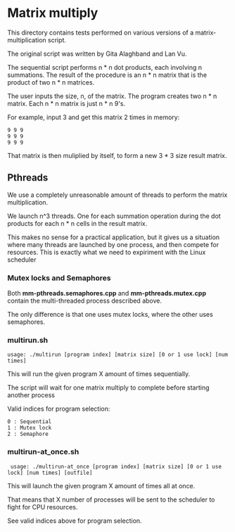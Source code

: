 # Matrix multiply

This directory contains tests performed on various versions of
a matrix-multiplication script.

The original script was written by Gita Alaghband and Lan Vu.

The sequential script performs n * n dot products, each involving
n summations. The result of the procedure is an n * n matrix that
is the product of two n * n matrices.

The user inputs the size, n, of the matrix. The program creates
two n * n matrix. Each n * n matrix is just n * n 9's.

For example, input 3 and get this matrix 2 times in memory:

```
9 9 9
9 9 9
9 9 9
```

That matrix is then muliplied by itself, to form a new 3 * 3
size result matrix.


## Pthreads

We use a completely unreasonable amount of threads to perform 
the matrix multiplication.

We launch n^3 threads. One for each summation operation during
the dot products for each n * n cells in the result matrix.

This makes no sense for a practical application, but it gives
us a situation where many threads are launched by one process,
and then compete for resources. This is exactly what we need
to expiriment with the Linux scheduler

### Mutex locks and Semaphores

Both **mm-pthreads.semaphores.cpp** and **mm-pthreads.mutex.cpp** 
contain the multi-threaded process described above.

The only difference is that one uses mutex locks, where the other
uses semaphores.


### multirun.sh

```
usage: ./multirun [program index] [matrix size] [0 or 1 use lock] [num times]
```

This will run the given program X amount of times sequentially.

The script will wait for one matrix multiply to complete before
starting another process

Valid indices for program selection:

	0 : Sequential
	1 : Mutex lock
	2 : Semaphore


### multirun-at_once.sh

```
 usage: ./multirun-at_once [program index] [matrix size] [0 or 1 use lock] [num times] [outfile]
```

This will launch the given program X amount of times all at once.

That means that X number of processes will be sent to the 
scheduler to fight for CPU resources.

See valid indices above for program selection.



